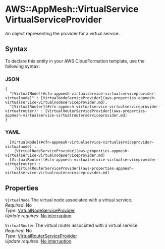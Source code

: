 # AWS::AppMesh::VirtualService VirtualServiceProvider<a name="aws-properties-appmesh-virtualservice-virtualserviceprovider"></a>

An object representing the provider for a virtual service\.

## Syntax<a name="aws-properties-appmesh-virtualservice-virtualserviceprovider-syntax"></a>

To declare this entity in your AWS CloudFormation template, use the following syntax:

### JSON<a name="aws-properties-appmesh-virtualservice-virtualserviceprovider-syntax.json"></a>

```
{
  "[VirtualNode](#cfn-appmesh-virtualservice-virtualserviceprovider-virtualnode)" : [VirtualNodeServiceProvider](aws-properties-appmesh-virtualservice-virtualnodeserviceprovider.md),
  "[VirtualRouter](#cfn-appmesh-virtualservice-virtualserviceprovider-virtualrouter)" : [VirtualRouterServiceProvider](aws-properties-appmesh-virtualservice-virtualrouterserviceprovider.md)
}
```

### YAML<a name="aws-properties-appmesh-virtualservice-virtualserviceprovider-syntax.yaml"></a>

```
﻿  [VirtualNode](#cfn-appmesh-virtualservice-virtualserviceprovider-virtualnode) : 
    [VirtualNodeServiceProvider](aws-properties-appmesh-virtualservice-virtualnodeserviceprovider.md)
﻿  [VirtualRouter](#cfn-appmesh-virtualservice-virtualserviceprovider-virtualrouter) : 
    [VirtualRouterServiceProvider](aws-properties-appmesh-virtualservice-virtualrouterserviceprovider.md)
```

## Properties<a name="aws-properties-appmesh-virtualservice-virtualserviceprovider-properties"></a>

`VirtualNode`  <a name="cfn-appmesh-virtualservice-virtualserviceprovider-virtualnode"></a>
The virtual node associated with a virtual service\.  
*Required*: No  
*Type*: [VirtualNodeServiceProvider](aws-properties-appmesh-virtualservice-virtualnodeserviceprovider.md)  
*Update requires*: [No interruption](https://docs.aws.amazon.com/AWSCloudFormation/latest/UserGuide/using-cfn-updating-stacks-update-behaviors.html#update-no-interrupt)

`VirtualRouter`  <a name="cfn-appmesh-virtualservice-virtualserviceprovider-virtualrouter"></a>
The virtual router associated with a virtual service\.  
*Required*: No  
*Type*: [VirtualRouterServiceProvider](aws-properties-appmesh-virtualservice-virtualrouterserviceprovider.md)  
*Update requires*: [No interruption](https://docs.aws.amazon.com/AWSCloudFormation/latest/UserGuide/using-cfn-updating-stacks-update-behaviors.html#update-no-interrupt)